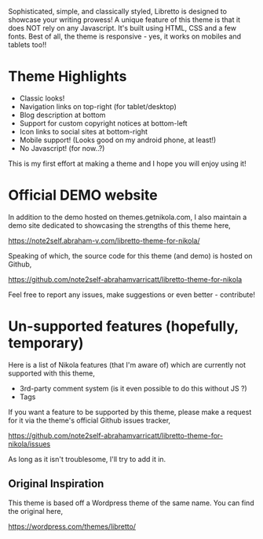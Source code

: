 Sophisticated, simple, and classically styled, Libretto is designed to showcase
your writing prowess! A unique feature of this theme is that it does NOT rely
on any Javascript. It's built using HTML, CSS and a few fonts. Best of all,
the theme is responsive - yes, it works on mobiles and tablets too!!


# Theme Highlights

* Classic looks!
* Navigation links on top-right (for tablet/desktop)
* Blog description at bottom
* Support for custom copyright notices at bottom-left
* Icon links to social sites at bottom-right
* Mobile support! (Looks good on my android phone, at least!)
* No Javascript! (for now..?)

This is my first effort at making a theme and I hope you will enjoy using it!


# Official DEMO website

In addition to the demo hosted on themes.getnikola.com, I also maintain a demo
site dedicated to showcasing the strengths of this theme here,

<https://note2self.abraham-v.com/libretto-theme-for-nikola/>

Speaking of which, the source code for this theme (and demo) is hosted on
Github,

<https://github.com/note2self-abrahamvarricatt/libretto-theme-for-nikola>

Feel free to report any issues, make suggestions or even better - contribute!


# Un-supported features (hopefully, temporary)

Here is a list of Nikola features (that I'm aware of) which are currently not
supported with this theme,

* 3rd-party comment system  (is it even possible to do this without JS ?)
* Tags

If you want a feature to be supported by this theme, please make a request for
it via the theme's official Github issues tracker,

<https://github.com/note2self-abrahamvarricatt/libretto-theme-for-nikola/issues>

As long as it isn't troublesome, I'll try to add it in.


## Original Inspiration

This theme is based off a Wordpress theme of the same name. You can find the
original here,

<https://wordpress.com/themes/libretto/>


